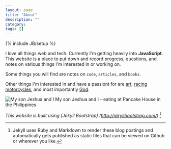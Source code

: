 ```yaml
---
layout: page
title: "About"
description: ""
category: 
tags: []
---
```

{% include JB/setup %}

I love all things web and tech. Currently I'm getting heavily into **JavaScript**. This website is a place to put down and record progress, questions, and notes on various things I'm interested in or working on.

Some things you will find are notes on `code`, `articles`, and `books`.

Other things I'm interested in and have a passiont for are [art](http://d48.io/clients/hoodlum), [racing motorcycles](http://www.ryanregalado.com), and most importantly [God](http://ryanregalado.com/news_aug2008.php).

![My son Jeshua and I](http://design48.net/i/Ryan-and-Jeshua-Pancake-House.png)
My son Jeshua and I - eating at Pancake House in the Philippines
     
_This website is built using [Jekyll Bootstrap] (http://jekyllbootstrap.com/) [^1]_

[^1]: Jekyll uses Ruby and Markdown to render these blog postings and automatically gets published as static files that can be viewed on Github or wherever you like.
